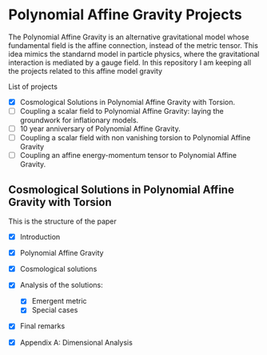 # Polynomial Affine Gravity Projects

The Polynomial Affine Gravity is an alternative gravitational model whose fundamental field 
is the affine connection, instead of the metric tensor. This idea mimics the standarnd model
in particle physics, where the gravitational interaction is mediated by a gauge field. In this 
repository I am keeping all the projects related to this affine model gravity

List of projects
- [X] Cosmological Solutions in Polynomial Affine Gravity with Torsion.
- [ ] Coupling a scalar field to Polynomial Affine Gravity: laying the groundwork for inflationary models.
- [ ] 10 year anniversary of Polynomial Affine Gravity.
- [ ] Coupling a scalar field with non vanishing torsion to Polynomial Affine Gravity
- [ ] Coupling an affine energy-momentum tensor to Polynomial Affine Gravity. 

## Cosmological Solutions in Polynomial Affine Gravity with Torsion

This is the structure of the paper
- [X] Introduction
- [X] Polynomial Affine Gravity
- [X] Cosmological solutions
- [X] Analysis of the solutions:  
  - [X] Emergent metric
  - [X] Special cases  
- [X] Final remarks
- [X] Appendix A: Dimensional Analysis

      

